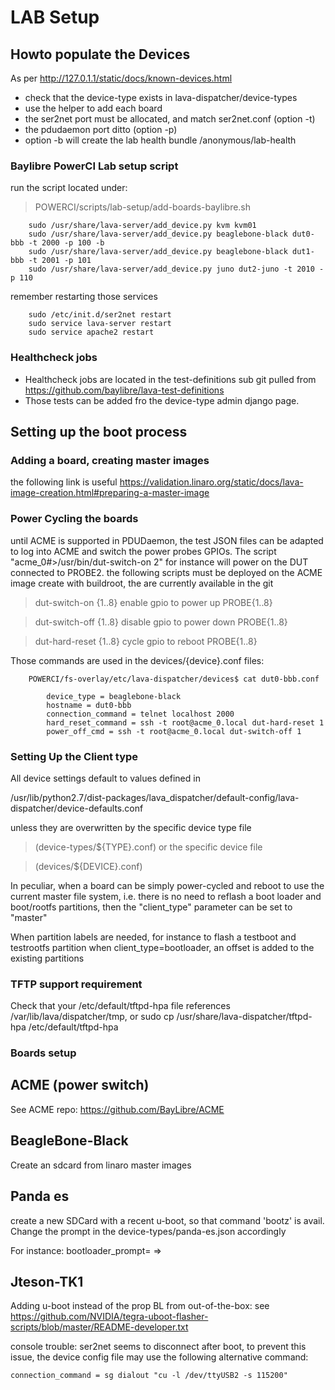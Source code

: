 # LAB Setup #

## Howto populate the Devices ##

As per <http://127.0.1.1/static/docs/known-devices.html>

  * check that the device-type exists in lava-dispatcher/device-types
  * use the helper to add each board
  * the ser2net port must be allocated, and match ser2net.conf (option -t)
  * the pdudaemon port ditto (option -p)
  * option -b will create the lab health bundle /anonymous/lab-health

### Baylibre PowerCI Lab setup script ##

run the script located under:

> POWERCI/scripts/lab-setup/add-boards-baylibre.sh

```
	sudo /usr/share/lava-server/add_device.py kvm kvm01
	sudo /usr/share/lava-server/add_device.py beaglebone-black dut0-bbb -t 2000 -p 100 -b
	sudo /usr/share/lava-server/add_device.py beaglebone-black dut1-bbb -t 2001 -p 101
	sudo /usr/share/lava-server/add_device.py juno dut2-juno -t 2010 -p 110
```

remember restarting those services

```
	sudo /etc/init.d/ser2net restart
	sudo service lava-server restart
	sudo service apache2 restart
```

### Healthcheck jobs ###

* Healthcheck jobs are located in the test-definitions sub git pulled from <https://github.com/baylibre/lava-test-definitions>
* Those tests can be added fro the device-type admin django page.

## Setting up the boot process ##

### Adding a board, creating master images ###

the following link is useful <https://validation.linaro.org/static/docs/lava-image-creation.html#preparing-a-master-image>

### Power Cycling the boards ###

until ACME is supported in PDUDaemon, the test JSON files can be adapted to log into ACME and switch the power probes GPIOs.
The script "acme_0#>/usr/bin/dut-switch-on 2" for instance will power on the DUT connected to PROBE2.
the following scripts must be deployed on the ACME image create with buildroot, the are currently available in the git <blah>

> dut-switch-on {1..8}		enable gpio to power up PROBE{1..8}

> dut-switch-off {1..8}		disable gpio to power down PROBE{1..8}

> dut-hard-reset {1..8}		cycle gpio to reboot PROBE{1..8}

Those commands are used in the devices/{device}.conf files:

```
	POWERCI/fs-overlay/etc/lava-dispatcher/devices$ cat dut0-bbb.conf

		device_type = beaglebone-black
		hostname = dut0-bbb
		connection_command = telnet localhost 2000
		hard_reset_command = ssh -t root@acme_0.local dut-hard-reset 1
		power_off_cmd = ssh -t root@acme_0.local dut-switch-off 1
```
### Setting Up the Client type ###

All device settings default to values defined in 

/usr/lib/python2.7/dist-packages/lava_dispatcher/default-config/lava-dispatcher/device-defaults.conf

unless they are overwritten by the specific device type file

>  (device-types/${TYPE}.conf) or the specific device file

>  (devices/${DEVICE}.conf)

In peculiar, when a board can be simply power-cycled and reboot to use the current
master file system, i.e. there is no need to reflash a boot loader and boot/rootfs
partitions, then the "client_type" parameter can be set to "master"

When partition labels are needed, for instance to flash a testboot and testrootfs partition when client_type=bootloader, an offset is added to the existing partitions 

### TFTP support requirement ###

Check that your /etc/default/tftpd-hpa file references /var/lib/lava/dispatcher/tmp, or sudo cp /usr/share/lava-dispatcher/tftpd-hpa /etc/default/tftpd-hpa

### Boards setup ###

## ACME (power switch) ##

See ACME repo: https://github.com/BayLibre/ACME

## BeagleBone-Black ##

Create an sdcard from linaro master images

## Panda es ##

create a new SDCard with a recent u-boot, so that command 'bootz' is avail.
Change the prompt in the device-types/panda-es.json accordingly

For instance:
bootloader_prompt= =>

## Jteson-TK1 ##

Adding u-boot instead of the prop BL from out-of-the-box: 
see https://github.com/NVIDIA/tegra-uboot-flasher-scripts/blob/master/README-developer.txt

console trouble: ser2net seems to disconnect after boot, to prevent this issue, the
device config file may use the following alternative command:

`connection_command = sg dialout "cu -l /dev/ttyUSB2 -s 115200"`
